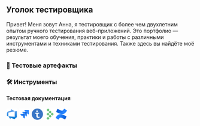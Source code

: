 ## Уголок тестировщика

Привет! Меня зовут Анна, я тестировщик с более чем двухлетним опытом ручного тестирования веб-приложений. Это портфолио — результат моего обучения, практики и работы с различными инструментами и техниками тестирования. Также здесь вы найдёте моё резюме.

### :mag_right: Тестовые артефакты

### :hammer_and_wrench: Инструменты

#### Тестовая документация

<img src="https://github.com/sovietmorning/sovietmorning/blob/main/assets/azuredevops.svg" width="30" /> <img src="https://github.com/sovietmorning/sovietmorning/blob/main/assets/jira.svg" width="30"> <img src="https://github.com/sovietmorning/sovietmorning/blob/main/assets/testit.svg" width="30"> <img src="https://github.com/sovietmorning/sovietmorning/blob/main/assets/testrail.svg" width="30"><img src="https://github.com/sovietmorning/sovietmorning/blob/main/assets/confluence.svg" width="30" />

<!--
**sovietmorning/sovietmorning** is a ✨ _special_ ✨ repository because its `README.md` (this file) appears on your GitHub profile.

Here are some ideas to get you started:

- 🔭 I’m currently working on ...
- 🌱 I’m currently learning ...
- 👯 I’m looking to collaborate on ...
- 🤔 I’m looking for help with ...
- 💬 Ask me about ...
- 📫 How to reach me: ...
- 😄 Pronouns: ...
- ⚡ Fun fact: ...
-->
